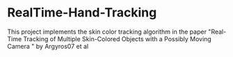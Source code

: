 # RealTime-Hand-Tracking
This project implements the skin color tracking algorithm in the paper "Real-Time Tracking of Multiple Skin-Colored Objects with a Possibly Moving Camera "  by Argyros07 et al
